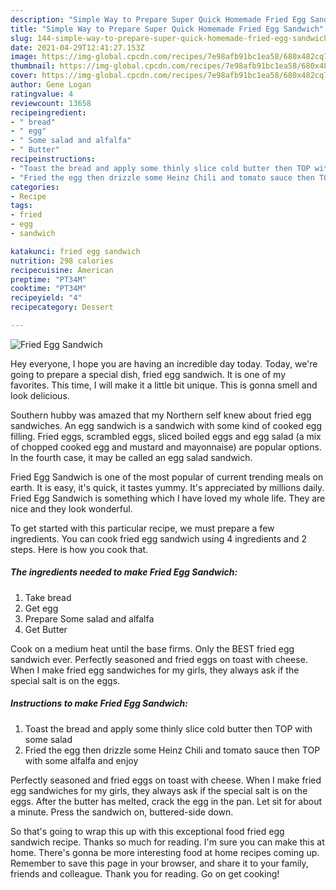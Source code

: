 ```yaml
---
description: "Simple Way to Prepare Super Quick Homemade Fried Egg Sandwich"
title: "Simple Way to Prepare Super Quick Homemade Fried Egg Sandwich"
slug: 144-simple-way-to-prepare-super-quick-homemade-fried-egg-sandwich
date: 2021-04-29T12:41:27.153Z
image: https://img-global.cpcdn.com/recipes/7e98afb91bc1ea58/680x482cq70/fried-egg-sandwich-recipe-main-photo.jpg
thumbnail: https://img-global.cpcdn.com/recipes/7e98afb91bc1ea58/680x482cq70/fried-egg-sandwich-recipe-main-photo.jpg
cover: https://img-global.cpcdn.com/recipes/7e98afb91bc1ea58/680x482cq70/fried-egg-sandwich-recipe-main-photo.jpg
author: Gene Logan
ratingvalue: 4
reviewcount: 13658
recipeingredient:
- " bread"
- " egg"
- " Some salad and alfalfa"
- " Butter"
recipeinstructions:
- "Toast the bread and apply some thinly slice cold butter then TOP with some salad"
- "Fried the egg then drizzle some Heinz Chili and tomato sauce then TOP with some alfalfa and enjoy"
categories:
- Recipe
tags:
- fried
- egg
- sandwich

katakunci: fried egg sandwich 
nutrition: 298 calories
recipecuisine: American
preptime: "PT34M"
cooktime: "PT34M"
recipeyield: "4"
recipecategory: Dessert

---
```



![Fried Egg Sandwich](https://img-global.cpcdn.com/recipes/7e98afb91bc1ea58/680x482cq70/fried-egg-sandwich-recipe-main-photo.jpg)

Hey everyone, I hope you are having an incredible day today. Today, we're going to prepare a special dish, fried egg sandwich. It is one of my favorites. This time, I will make it a little bit unique. This is gonna smell and look delicious.

Southern hubby was amazed that my Northern self knew about fried egg sandwiches. An egg sandwich is a sandwich with some kind of cooked egg filling. Fried eggs, scrambled eggs, sliced boiled eggs and egg salad (a mix of chopped cooked egg and mustard and mayonnaise) are popular options. In the fourth case, it may be called an egg salad sandwich.

Fried Egg Sandwich is one of the most popular of current trending meals on earth. It is easy, it's quick, it tastes yummy. It's appreciated by millions daily. Fried Egg Sandwich is something which I have loved my whole life. They are nice and they look wonderful.


To get started with this particular recipe, we must prepare a few ingredients. You can cook fried egg sandwich using 4 ingredients and 2 steps. Here is how you cook that.

<!--inarticleads1-->

##### The ingredients needed to make Fried Egg Sandwich:

1. Take  bread
1. Get  egg
1. Prepare  Some salad and alfalfa
1. Get  Butter


Cook on a medium heat until the base firms. Only the BEST fried egg sandwich ever. Perfectly seasoned and fried eggs on toast with cheese. When I make fried egg sandwiches for my girls, they always ask if the special salt is on the eggs. 

<!--inarticleads2-->

##### Instructions to make Fried Egg Sandwich:

1. Toast the bread and apply some thinly slice cold butter then TOP with some salad
1. Fried the egg then drizzle some Heinz Chili and tomato sauce then TOP with some alfalfa and enjoy


Perfectly seasoned and fried eggs on toast with cheese. When I make fried egg sandwiches for my girls, they always ask if the special salt is on the eggs. After the butter has melted, crack the egg in the pan. Let sit for about a minute. Press the sandwich on, buttered-side down. 

So that's going to wrap this up with this exceptional food fried egg sandwich recipe. Thanks so much for reading. I'm sure you can make this at home. There's gonna be more interesting food at home recipes coming up. Remember to save this page in your browser, and share it to your family, friends and colleague. Thank you for reading. Go on get cooking!
